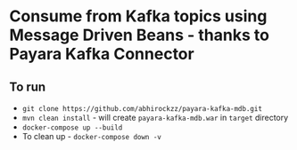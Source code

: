 # Consume from Kafka topics using Message Driven Beans - thanks to Payara Kafka Connector

## To run

- `git clone https://github.com/abhirockzz/payara-kafka-mdb.git`
- `mvn clean install` - will create `payara-kafka-mdb.war` in `target` directory
- `docker-compose up --build`
- To clean up - `docker-compose down -v`
